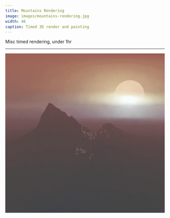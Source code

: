 ```yaml
---
title: Mountains Rendering
image: images/mountains-rendering.jpg
width: 46
caption: Timed 3D render and painting
---
```


Misc timed rendering, under 1hr

***

![](images/mountains-rendering.jpg)